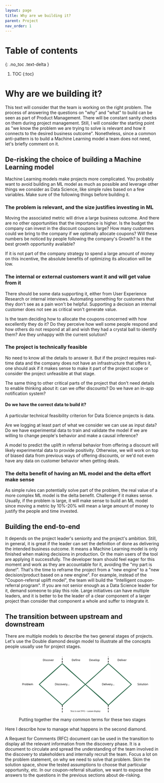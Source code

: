 ```yaml
---
layout: page
title: Why are we building it?
parent: Project
nav_order: 1
---
```


# Table of contents
{: .no_toc .text-delta }

1. TOC
{:toc}

# Why are we building it?

This text will consider that the team is working on the right problem. The process of answering the questions on "why" and "what" to build can be seen as part of Product Management. There will be constant sanity checks on them during project management. Still, I will consider the starting point as "we know the problem we are trying to solve is relevant and how it connects to the desired business outcome". Nonetheless, since a common anti-pattern is to build a Machine Learning model a team does not need, let's briefly comment on it.

## De-risking the choice of building a Machine Learning model

Machine Learning models make projects more complicated. You probably want to avoid building an ML model as much as possible and leverage other things we consider as Data Science, like simple rules based on a few variables. Make sure of the following things before building it.

### The problem is relevant, and the size justifies investing in ML
Moving the associated metric will drive a large business outcome. And there are no other opportunities that the importance is higher. Is the budget the company can invest in the discount coupons large? How many customers could we bring to the company if we optimally allocate coupons? Will these numbers be noticed by people following the company's Growth? Is it the best growth opportunity available?

If it is not part of the company strategy to spend a large amount of money on this incentive, the absolute benefits of optimizing its allocation will be low.

### The internal or external customers want it and will get value from it
There should be some data supporting it, either from User Experience Research or internal interviews. Automating something for customers that they don't see as a pain won't be helpful. Supporting a decision an internal customer does not see as critical won't generate value.

Is the team deciding how to allocate the coupons concerned with how excellently they do it? Do they perceive how well some people respond and how others do not respond at all and wish they had a crystal ball to identify them? Are they unhappy with the current solution?

### The project is technically feasible
No need to know all the details to answer it. But if the project requires real-time data and the company does not have an infrastructure that offers it, one should ask if it makes sense to make it part of the project scope or consider the project unfeasible at that stage.

The same thing to other critical parts of the project that don't need details to enable thinking about it: can we offer discounts? Do we have an in-app notification system?

#### Do we have the correct data to build it?

A particular technical feasibility criterion for Data Science projects is data.

Are we logging at least part of what we consider we can use as input data? Do we have experimental data to train and validate the model if we are willing to change people's behavior and make a causal inference?

A model to predict the uplift in referral behavior from offering a discount will likely experimental data to provide positivity. Otherwise, we will work on top of biased data from previous ways of offering discounts, or we'd not even have any data on customer behavior when getting deals.

### The delta benefit of having an ML model and the delta effort make sense
As simple rules can potentially solve part of the problem, the real value of a more complex ML model is the delta benefit. Challenge if it makes sense. Usually, if the problem is large, it will make sense to build an ML model since moving a metric by 10%-20% will mean a large amount of money to justify the people and time invested.

## Building the end-to-end

It depends on the project leader's seniority and the project's ambition. Still, in general, it is great if the leader can set the definition of done as delivering the intended business outcome. It means a Machine Learning model is only finished when making decisions in production. Or the main users of the tool are applying it successfully. The developer team should feel eager for this moment and work as they are accountable for it, avoiding the "my part is done!". That's the time to reframe the project from a "new engine" to a "new decision/product based on a new engine". For example, instead of the "Coupon-referral uplift model", the team will build the "Intelligent coupon-referral program". If you are not senior enough as a Data Science leader for it, demand someone to play this role. Large initiatives can have multiple leaders, and it is better to be the leader of a clear component of a larger project than consider that component a whole and suffer to integrate it.


## The transition between upstream and downstream

There are multiple models to describe the two general stages of projects. Let's use the Double diamond design model to illustrate all the concepts people usually use for project stages.


<div align="center">
<figure>
	<a href="../../images/project/double-diamond.svg" name="Double Diamond">
		<img  style="width:650px;margin:10px" src="../../images/project/double-diamond.svg"/>
	</a>
		<figcaption>Putting together the many common terms for these two stages</figcaption>
</figure>
</div>

Here I describe how to manage what happens in the second diamond.

A Request for Comments (RFC) document can be used in the transition to display all the relevant information from the discovery phase. It is a document to circulate and spread the understanding of the team involved in the discovery to stakeholders and internally recruit the team. Focus a lot on the problem statement, on why we need to solve that problem. Skim the solution space, show the tested assumptions to choose that particular opportunity, etc. In our coupon-referral situation, we want to expose the answers to the questions in the previous sections about de-risking.
